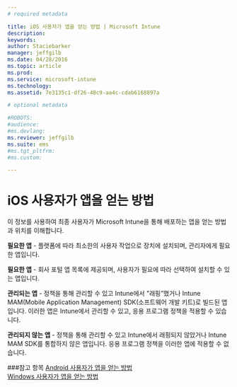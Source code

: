 ```yaml
---
# required metadata

title: iOS 사용자가 앱을 얻는 방법 | Microsoft Intune
description:
keywords:
author: Staciebarker
manager: jeffgilb
ms.date: 04/28/2016
ms.topic: article
ms.prod:
ms.service: microsoft-intune
ms.technology:
ms.assetid: 7e3135c1-df26-48c9-aa4c-cdab6168897a

# optional metadata

#ROBOTS:
#audience:
#ms.devlang:
ms.reviewer: jeffgilb
ms.suite: ems
#ms.tgt_pltfrm:
#ms.custom:

---
```



# iOS 사용자가 앱을 얻는 방법

이 정보를 사용하여 최종 사용자가 Microsoft Intune을 통해 배포하는 앱을 얻는 방법과 위치를 이해합니다. 

**필요한 앱** - 플랫폼에 따라 최소한의 사용자 작업으로 장치에 설치되며, 관리자에게 필요한 앱입니다.

**필요한 앱** - 회사 포털 앱 목록에 제공되며, 사용자가 필요에 따라 선택하여 설치할 수 있는 앱입니다.

**관리되는 앱** - 정책을 통해 관리할 수 있고 Intune에서 "래핑”했거나 Intune MAM(Mobile Application Management) SDK(소프트웨어 개발 키트)로 빌드된 앱입니다. 이러한 앱은 Intune에서 관리할 수 있고, 응용 프로그램 정책을 적용할 수 있습니다.

**관리되지 않는 앱** - 정책을 통해 관리할 수 있고 Intune에서 래핑되지 않았거나 Intune MAM SDK를 통합하지 않은 앱입니다. 응용 프로그램 정책을 이러한 앱에 적용할 수 없습니다.

###참고 항목
[Android 사용자가 앱을 얻는 방법](how-your-android-users-get-their-apps.md)</br>
[Windows 사용자가 앱을 얻는 방법](how-your-windows-users-get-their-apps.md)

<!--HONumber=May16_HO1-->


